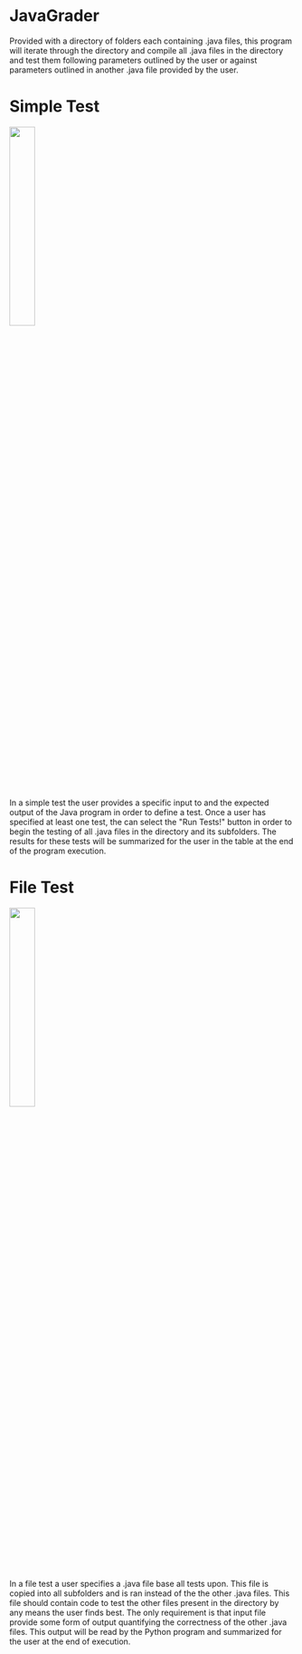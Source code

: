 # JavaGrader
Provided with a directory of folders each containing .java files, this program will iterate through the directory and compile all .java files in the directory and test them following parameters outlined by the user or against parameters outlined in another .java file provided by the user. 

# Simple Test
<img src="https://cloud.githubusercontent.com/assets/16531006/21949314/0e775eea-d9a6-11e6-8c27-6697ed9ed5cd.png" width="30%"></img>

In a simple test the user provides a specific input to and the expected output of the Java program in order to define a test. Once a user has specified at least one test, the can select the "Run Tests!" button in order to begin the testing of all .java files in the directory and its subfolders. The results for these tests will be summarized for the user in the table at the end of the program execution. 

# File Test
<img src="https://cloud.githubusercontent.com/assets/16531006/21949294/d2877ac8-d9a5-11e6-865b-67f633327fce.png" width="30%"></img>

In a file test a user specifies a .java file base all tests upon. This file is copied into all subfolders and is ran instead of the the other .java files. This file should contain code to test the other files present in the directory by any means the user finds best. The only requirement is that input file provide some form of output quantifying the correctness of the other .java files. This output will be read by the Python program and summarized for the user at the end of execution.
